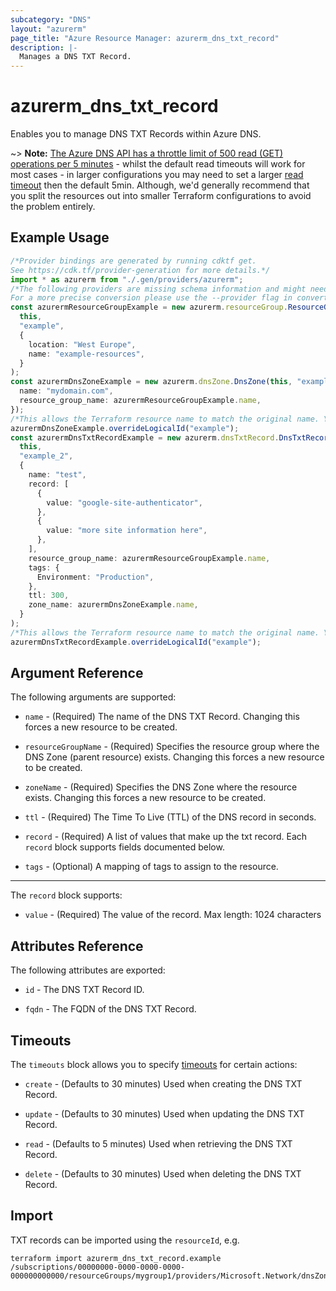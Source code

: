 ```yaml
---
subcategory: "DNS"
layout: "azurerm"
page_title: "Azure Resource Manager: azurerm_dns_txt_record"
description: |-
  Manages a DNS TXT Record.
---
```


# azurerm\_dns\_txt\_record

Enables you to manage DNS TXT Records within Azure DNS.

\~> **Note:** [The Azure DNS API has a throttle limit of 500 read (GET) operations per 5 minutes](https://docs.microsoft.com/azure/azure-resource-manager/management/request-limits-and-throttling#network-throttling) - whilst the default read timeouts will work for most cases - in larger configurations you may need to set a larger [read timeout](https://www.terraform.io/language/resources/syntax#operation-timeouts) then the default 5min. Although, we'd generally recommend that you split the resources out into smaller Terraform configurations to avoid the problem entirely.

## Example Usage

```typescript
/*Provider bindings are generated by running cdktf get.
See https://cdk.tf/provider-generation for more details.*/
import * as azurerm from "./.gen/providers/azurerm";
/*The following providers are missing schema information and might need manual adjustments to synthesize correctly: azurerm.
For a more precise conversion please use the --provider flag in convert.*/
const azurermResourceGroupExample = new azurerm.resourceGroup.ResourceGroup(
  this,
  "example",
  {
    location: "West Europe",
    name: "example-resources",
  }
);
const azurermDnsZoneExample = new azurerm.dnsZone.DnsZone(this, "example_1", {
  name: "mydomain.com",
  resource_group_name: azurermResourceGroupExample.name,
});
/*This allows the Terraform resource name to match the original name. You can remove the call if you don't need them to match.*/
azurermDnsZoneExample.overrideLogicalId("example");
const azurermDnsTxtRecordExample = new azurerm.dnsTxtRecord.DnsTxtRecord(
  this,
  "example_2",
  {
    name: "test",
    record: [
      {
        value: "google-site-authenticator",
      },
      {
        value: "more site information here",
      },
    ],
    resource_group_name: azurermResourceGroupExample.name,
    tags: {
      Environment: "Production",
    },
    ttl: 300,
    zone_name: azurermDnsZoneExample.name,
  }
);
/*This allows the Terraform resource name to match the original name. You can remove the call if you don't need them to match.*/
azurermDnsTxtRecordExample.overrideLogicalId("example");

```

## Argument Reference

The following arguments are supported:

*   `name` - (Required) The name of the DNS TXT Record. Changing this forces a new resource to be created.

*   `resourceGroupName` - (Required) Specifies the resource group where the DNS Zone (parent resource) exists. Changing this forces a new resource to be created.

*   `zoneName` - (Required) Specifies the DNS Zone where the resource exists. Changing this forces a new resource to be created.

*   `ttl` - (Required) The Time To Live (TTL) of the DNS record in seconds.

*   `record` - (Required) A list of values that make up the txt record. Each `record` block supports fields documented below.

*   `tags` - (Optional) A mapping of tags to assign to the resource.

***

The `record` block supports:

* `value` - (Required) The value of the record. Max length: 1024 characters

## Attributes Reference

The following attributes are exported:

*   `id` - The DNS TXT Record ID.

*   `fqdn` - The FQDN of the DNS TXT Record.

## Timeouts

The `timeouts` block allows you to specify [timeouts](https://www.terraform.io/language/resources/syntax#operation-timeouts) for certain actions:

*   `create` - (Defaults to 30 minutes) Used when creating the DNS TXT Record.

*   `update` - (Defaults to 30 minutes) Used when updating the DNS TXT Record.

*   `read` - (Defaults to 5 minutes) Used when retrieving the DNS TXT Record.

*   `delete` - (Defaults to 30 minutes) Used when deleting the DNS TXT Record.

## Import

TXT records can be imported using the `resourceId`, e.g.

```shell
terraform import azurerm_dns_txt_record.example /subscriptions/00000000-0000-0000-0000-000000000000/resourceGroups/mygroup1/providers/Microsoft.Network/dnsZones/zone1/TXT/myrecord1
```

